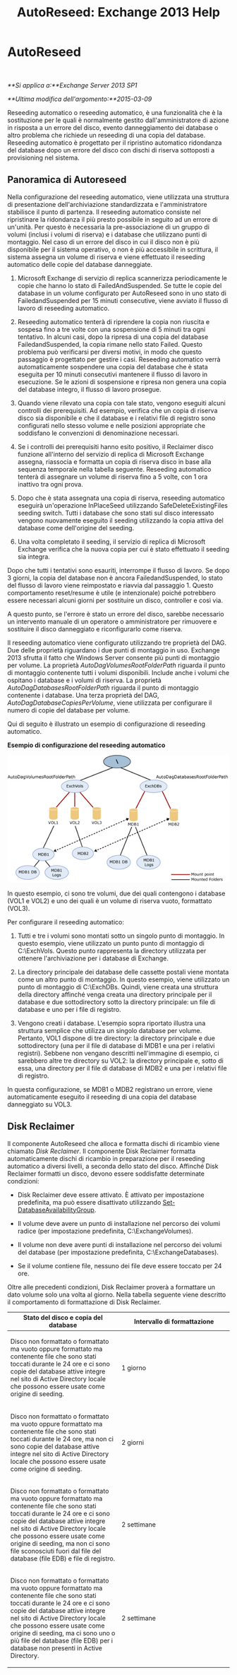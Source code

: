﻿---
title: 'AutoReseed: Exchange 2013 Help'
TOCTitle: AutoReseed
ms:assetid: 61f9a8be-070e-4c62-b505-52644fcff0c5
ms:mtpsurl: https://technet.microsoft.com/it-it/library/Dn789209(v=EXCHG.150)
ms:contentKeyID: 62523890
ms.date: 05/22/2018
mtps_version: v=EXCHG.150
ms.translationtype: MT
---

# AutoReseed

 

_**Si applica a:**Exchange Server 2013 SP1_

_**Ultima modifica dell'argomento:**2015-03-09_

Reseeding automatico o reseeding automatico, è una funzionalità che è la sostituzione per le quali è normalmente gestito dall'amministratore di azione in risposta a un errore del disco, evento danneggiamento dei database o altro problema che richiede un reseeding di una copia del database. Reseeding automatico è progettato per il ripristino automatico ridondanza del database dopo un errore del disco con dischi di riserva sottoposti a provisioning nel sistema.

## Panoramica di Autoreseed

Nella configurazione del reseeding automatico, viene utilizzata una struttura di presentazione dell'archiviazione standardizzata e l'amministratore stabilisce il punto di partenza. Il reseeding automatico consiste nel ripristinare la ridondanza il più presto possibile in seguito ad un errore di un'unità. Per questo è necessaria la pre-associazione di un gruppo di volumi (inclusi i volumi di riserva) e i database che utilizzano punti di montaggio. Nel caso di un errore del disco in cui il disco non è più disponibile per il sistema operativo, o non è più accessibile in scrittura, il sistema assegna un volume di riserva e viene effettuato il reseeding automatico delle copie del database danneggiate.

1.  Microsoft Exchange di servizio di replica scannerizza periodicamente le copie che hanno lo stato di FailedAndSuspended. Se tutte le copie del database in un volume configurato per AutoReseed sono in uno stato di FailedandSuspended per 15 minuti consecutive, viene avviato il flusso di lavoro di reseeding automatico.

2.  Reseeding automatico tenterà di riprendere la copia non riuscita e sospesa fino a tre volte con una sospensione di 5 minuti tra ogni tentativo. In alcuni casi, dopo la ripresa di una copia del database FailedandSuspended, la copia rimane nello stato Failed. Questo problema può verificarsi per diversi motivi, in modo che questo passaggio è progettato per gestire i casi. Reseeding automatico verrà automaticamente sospendere una copia del database che è stata eseguita per 10 minuti consecutivi mantenere il flusso di lavoro in esecuzione. Se le azioni di sospensione e ripresa non genera una copia del database integro, il flusso di lavoro prosegue.

3.  Quando viene rilevato una copia con tale stato, vengono eseguiti alcuni controlli dei prerequisiti. Ad esempio, verifica che un copia di riserva disco sia disponibile e che il database e i relativi file di registro sono configurati nello stesso volume e nelle posizioni appropriate che soddisfano le convenzioni di denominazione necessari.

4.  Se i controlli dei prerequisiti hanno esito positivo, il Reclaimer disco funzione all'interno del servizio di replica di Microsoft Exchange assegna, riassocia e formatta un copia di riserva disco in base alla sequenza temporale nella tabella seguente. Reseeding automatico tenterà di assegnare un volume di riserva fino a 5 volte, con 1 ora inattivo tra ogni prova.

5.  Dopo che è stata assegnata una copia di riserva, reseeding automatico eseguirà un'operazione InPlaceSeed utilizzando SafeDeleteExistingFiles seeding switch. Tutti i database che sono stati sul disco interessato vengono nuovamente eseguito il seeding utilizzando la copia attiva del database come dell'origine del seeding.

6.  Una volta completato il seeding, il servizio di replica di Microsoft Exchange verifica che la nuova copia per cui è stato effettuato il seeding sia integra.

Dopo che tutti i tentativi sono esauriti, interrompe il flusso di lavoro. Se dopo 3 giorni, la copia del database non è ancora FailedandSuspended, lo stato del flusso di lavoro viene reimpostato e riavvia dal passaggio 1. Questo comportamento reset/resume è utile (e intenzionale) poiché potrebbero essere necessari alcuni giorni per sostituire un disco, controller e così via.

A questo punto, se l'errore è stato un errore del disco, sarebbe necessario un intervento manuale di un operatore o amministratore per rimuovere e sostituire il disco danneggiato e riconfigurarlo come riserva.

Il reseeding automatico viene configurato utilizzando tre proprietà del DAG. Due delle proprietà riguardano i due punti di montaggio in uso. Exchange 2013 sfrutta il fatto che Windows Server consente più punti di montaggio per volume. La proprietà *AutoDagVolumesRootFolderPath* riguarda il punto di montaggio contenente tutti i volumi disponibili. Include anche i volumi che ospitano i database e i volumi di riserva. La proprietà *AutoDagDatabasesRootFolderPath* riguarda il punto di montaggio contenente i database. Una terza proprietà del DAG, *AutoDagDatabaseCopiesPerVolume*, viene utilizzata per configurare il numero di copie del database per volume.

Qui di seguito è illustrato un esempio di configurazione di reseeding automatico.

**Esempio di configurazione del reseeding automatico**

![Configurazione automatica di reseeding di esempio](images/Dn789209.e3af7306-f5b4-4ec4-9ccf-222ec452699b(EXCHG.150).gif "Configurazione automatica di reseeding di esempio")

In questo esempio, ci sono tre volumi, due dei quali contengono i database (VOL1 e VOL2) e uno dei quali è un volume di riserva vuoto, formattato (VOL3).

Per configurare il reseeding automatico:

1.  Tutti e tre i volumi sono montati sotto un singolo punto di montaggio. In questo esempio, viene utilizzato un punto punto di montaggio di C:\\ExchVols. Questo punto rappresenta la directory utilizzata per ottenere l'archiviazione per i database di Exchange.

2.  La directory principale dei database delle cassette postali viene montata come un altro punto di montaggio. In questo esempio, viene utilizzato un punto di montaggio di C:\\ExchDBs. Quindi, viene creata una struttura della directory affinché venga creata una directory principale per il database e due sottodirectory sotto la directory principale: un file di database e uno per i file di registro.

3.  Vengono creati i database. L'esempio sopra riportato illustra una struttura semplice che utilizza un singolo database per volume. Pertanto, VOL1 dispone di tre directory: la directory principale e due sottodirectory (una per il file di database di MDB1 e una per i relativi registri). Sebbene non vengano descritti nell'immagine di esempio, ci sarebbero altre tre directory su VOL2: la directory principale e, sotto di essa, una directory per il file di database di MDB2 e una per i relativi file di registro.

In questa configurazione, se MDB1 o MDB2 registrano un errore, viene automaticamente eseguito il reseeding di una copia del database danneggiato su VOL3.

## Disk Reclaimer

Il componente AutoReseed che alloca e formatta dischi di ricambio viene chiamato *Disk Reclaimer*. Il componente Disk Reclaimer formatta automaticamente dischi di ricambio in preparazione per il reseeding automatico a diversi livelli, a seconda dello stato del disco. Affinché Disk Reclaimer formatti un disco, devono essere soddisfatte determinate condizioni:

  - Disk Reclaimer deve essere attivato. È attivato per impostazione predefinita, ma può essere disattivato utilizzando [Set-DatabaseAvailabilityGroup](https://technet.microsoft.com/it-it/library/dd297934\(v=exchg.150\)).

  - Il volume deve avere un punto di installazione nel percorso dei volumi radice (per impostazione predefinita, C:\\ExchangeVolumes).

  - Il volume non deve avere punti di installazione nel percorso dei volumi del database (per impostazione predefinita, C:\\ExchangeDatabases).

  - Se il volume contiene file, nessuno dei file deve essere toccato per 24 ore.

Oltre alle precedenti condizioni, Disk Reclaimer proverà a formattare un dato volume solo una volta al giorno. Nella tabella seguente viene descritto il comportamento di formattazione di Disk Reclaimer.


<table>
<colgroup>
<col style="width: 50%" />
<col style="width: 50%" />
</colgroup>
<thead>
<tr class="header">
<th>Stato del disco e copia del database</th>
<th>Intervallo di formattazione</th>
</tr>
</thead>
<tbody>
<tr class="odd">
<td><p>Disco non formattato o formattato ma vuoto oppure formattato ma contenente file che sono stati toccati durante le 24 ore e ci sono copie del database attive integre nel sito di Active Directory locale che possono essere usate come origine di seeding.</p></td>
<td><p>1 giorno</p></td>
</tr>
<tr class="even">
<td><p>Disco non formattato o formattato ma vuoto oppure formattato ma contenente file che sono stati toccati durante le 24 ore, ma non ci sono copie del database attive integre nel sito di Active Directory locale che possono essere usate come origine di seeding.</p></td>
<td><p>2 giorni</p></td>
</tr>
<tr class="odd">
<td><p>Disco non formattato o formattato ma vuoto oppure formattato ma contenente file che sono stati toccati durante le 24 ore e ci sono copie del database attive integre nel sito di Active Directory locale che possono essere usate come origine di seeding, ma non ci sono file sconosciuti fuori dal file del database (file EDB) e file di registro.</p></td>
<td><p>2 settimane</p></td>
</tr>
<tr class="even">
<td><p>Disco non formattato o formattato ma vuoto oppure formattato ma contenente file che sono stati toccati durante le 24 ore e ci sono copie del database attive integre nel sito di Active Directory locale che possono essere usate come origine di seeding, ma ci sono uno o più file del database (file EDB) per i database non presenti in Active Directory.</p></td>
<td><p>2 settimane</p></td>
</tr>
</tbody>
</table>

